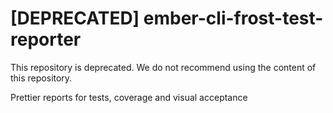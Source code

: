 # [DEPRECATED] ember-cli-frost-test-reporter

This repository is deprecated. We do not recommend using the content of this repository.

Prettier reports for tests, coverage and visual acceptance
